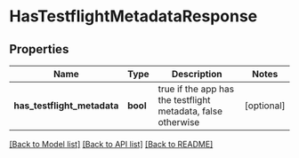 # HasTestflightMetadataResponse

## Properties
Name | Type | Description | Notes
------------ | ------------- | ------------- | -------------
**has_testflight_metadata** | **bool** | true if the app has the testflight metadata, false otherwise | [optional] 

[[Back to Model list]](../README.md#documentation-for-models) [[Back to API list]](../README.md#documentation-for-api-endpoints) [[Back to README]](../README.md)


